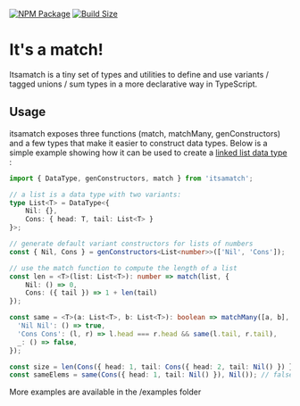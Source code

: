 [![NPM Package][npm]][npm-url]
[![Build Size][build-size]][build-size-url]

# It's a match!

Itsamatch is a tiny set of types and utilities to define and use variants / tagged unions / sum types in a more declarative way in TypeScript.

## Usage

itsamatch exposes three functions (match, matchMany, genConstructors) and a few types that make it easier to construct data types.
Below is a simple example showing how it can be used to create a [linked list data type](https://en.wikipedia.org/wiki/Cons#Lists) :

```typescript
import { DataType, genConstructors, match } from 'itsamatch';

// a list is a data type with two variants:
type List<T> = DataType<{
    Nil: {},
    Cons: { head: T, tail: List<T> }
}>;

// generate default variant constructors for lists of numbers
const { Nil, Cons } = genConstructors<List<number>>(['Nil', 'Cons']);

// use the match function to compute the length of a list
const len = <T>(list: List<T>): number => match(list, {
    Nil: () => 0,
    Cons: ({ tail }) => 1 + len(tail)
});

const same = <T>(a: List<T>, b: List<T>): boolean => matchMany([a, b], {
  'Nil Nil': () => true,
  'Cons Cons': (l, r) => l.head === r.head && same(l.tail, r.tail),
  _: () => false,
});

const size = len(Cons({ head: 1, tail: Cons({ head: 2, tail: Nil() }) })); // 2
const sameElems = same(Cons({ head: 1, tail: Nil() }), Nil()); // false

```

More examples are available in the /examples folder

[npm]: https://img.shields.io/npm/v/itsamatch
[npm-url]: https://www.npmjs.com/package/itsamatch
[build-size]: https://badgen.net/bundlephobia/minzip/itsamatch
[build-size-url]: https://bundlephobia.com/result?p=itsamatch